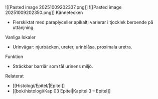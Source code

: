 ![[Pasted image 20251009202337.png]]
![[Pasted image 20251009202350.png]]
Kännetecken
- Flerskiktat med paraplyceller apikalt; varierar i tjocklek beroende på uttänjning.

Vanliga lokaler
- Urinvägar: njurbäcken, ureter, urinblåsa, proximala uretra.

Funktion
- Sträckbar barriär som tål urinens miljö.

Relaterat
- [[Histologi/Epitel/|Epitel]]
- [[bok/histologi/Kap 03 Epitel|Kapitel 3 – Epitel]]
